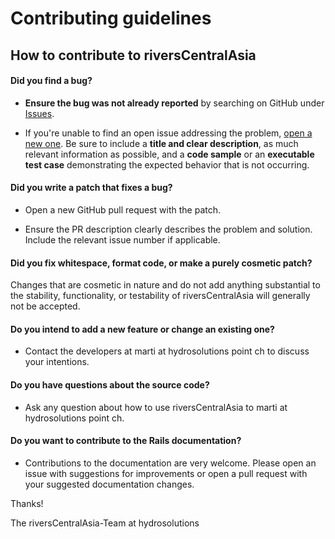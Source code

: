 # Contributing guidelines
## How to contribute to riversCentralAsia

#### **Did you find a bug?**

* **Ensure the bug was not already reported** by searching on GitHub under [Issues](https://github.com/hydrosolutions/riversCentralAsia/issues).

* If you're unable to find an open issue addressing the problem, [open a new one](https://github.com/hydrosolutions/riversCentralAsia/issues/new). Be sure to include a **title and clear description**, as much relevant information as possible, and a **code sample** or an **executable test case** demonstrating the expected behavior that is not occurring.

#### **Did you write a patch that fixes a bug?**

* Open a new GitHub pull request with the patch.

* Ensure the PR description clearly describes the problem and solution. Include the relevant issue number if applicable.

#### **Did you fix whitespace, format code, or make a purely cosmetic patch?**

Changes that are cosmetic in nature and do not add anything substantial to the stability, functionality, or testability of riversCentralAsia will generally not be accepted.

#### **Do you intend to add a new feature or change an existing one?**

* Contact the developers at marti at hydrosolutions point ch to discuss your intentions. 

#### **Do you have questions about the source code?**

* Ask any question about how to use riversCentralAsia to marti at hydrosolutions point ch. 

#### **Do you want to contribute to the Rails documentation?**

* Contributions to the documentation are very welcome. Please open an issue with suggestions for improvements or open a pull request with your suggested documentation changes.  

Thanks! 

The riversCentralAsia-Team at hydrosolutions

